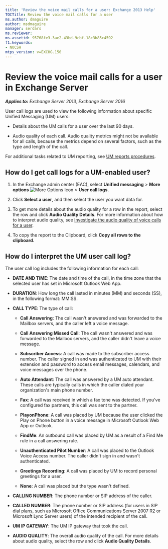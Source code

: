 ```yaml
---
title: 'Review the voice mail calls for a user: Exchange 2013 Help'
TOCTitle: Review the voice mail calls for a user
ms.author: dmaguire
author: msdmaguire
manager: serdars
ms.reviewer: 
ms.assetid: 95768fe3-3ae2-43bd-9cbf-18c3b85c4592
f1.keywords:
- NOCSH
mtps_version: v=EXCHG.150
---
```


# Review the voice mail calls for a user in Exchange Server

_**Applies to:** Exchange Server 2013, Exchange Server 2016_

User call logs are used to view the following information about specific Unified Messaging (UM) users:

- Details about the UM calls for a user over the last 90 days.

- Audio quality of each call. Audio quality metrics might not be available for all calls, because the metrics depend on several factors, such as the type and length of the call.

For additional tasks related to UM reporting, see [UM reports procedures](um-reports-procedures-exchange-2013-help.md).

## How do I get call logs for a UM-enabled user?

1. In the Exchange admin center (EAC), select **Unified messaging** \> **More options** ![More Options Icon](images/ITPro_EAC_MoreOptionsIcon.gif) \> **User call logs**.

2. Click **Select a user**, and then select the user you want data for.

3. To get more details about the audio quality for a row in the report, select the row and click **Audio Quality Details**. For more information about how to interpret audio quality, see [Investigate the audio quality of voice calls for a user](audio-quality-of-voice-calls-for-user-exchange-2013-help.md).

4. To copy the report to the Clipboard, click **Copy all rows to the clipboard.**

## How do I interpret the UM user call log?

The user call log includes the following information for each call:

- **DATE AND TIME**: The date and time of the call, in the time zone that the selected user has set in Microsoft Outlook Web App.

- **DURATION**: How long the call lasted in minutes (MM) and seconds (SS), in the following format: MM:SS.

- **CALL TYPE**: The type of call:

  - **Call Answering**: The call wasn't answered and was forwarded to the Mailbox servers, and the caller left a voice message.

  - **Call Answering Missed Call**: The call wasn't answered and was forwarded to the Mailbox servers, and the caller didn't leave a voice message.

  - **Subscriber Access**: A call was made to the subscriber access number. The caller signed in and was authenticated to UM with their extension and password to access email messages, calendars, and voice messages over the phone.

  - **Auto Attendant**: The call was answered by a UM auto attendant. These calls are typically calls in which the caller dialed your organization's main phone number.

  - **Fax**: A call was received in which a fax tone was detected. If you've configured fax partners, this call was sent to the partner.

  - **PlayonPhone**: A call was placed by UM because the user clicked the Play on Phone button in a voice message in Microsoft Outlook Web App or Outlook.

  - **FindMe**: An outbound call was placed by UM as a result of a Find Me rule in a call answering rule.

  - **Unauthenticated Pilot Number**: A call was placed to the Outlook Voice Access number. The caller didn't sign in and wasn't authenticated.

  - **Greetings Recording**: A call was placed by UM to record personal greetings for a user.

  - **None**: A call was placed but the type wasn't defined.

- **CALLING NUMBER**: The phone number or SIP address of the caller.

- **CALLED NUMBER**: The phone number or SIP address (for users in SIP dial plans, such as Microsoft Office Communications Server 2007 R2 or Microsoft Lync Server users) of the intended recipient of the call.

- **UM IP GATEWAY**: The UM IP gateway that took the call.

- **AUDIO QUALITY**: The overall audio quality of the call. For more details about audio quality, select the row and click **Audio Quality Details**.
